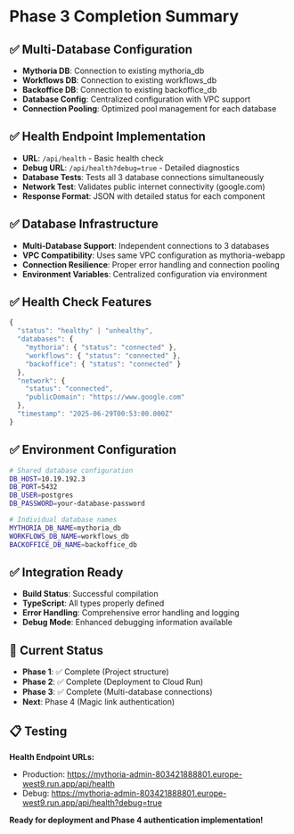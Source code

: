 # Phase 3 Completion Summary

## ✅ Multi-Database Configuration
- **Mythoria DB**: Connection to existing mythoria_db
- **Workflows DB**: Connection to existing workflows_db  
- **Backoffice DB**: Connection to existing backoffice_db
- **Database Config**: Centralized configuration with VPC support
- **Connection Pooling**: Optimized pool management for each database

## ✅ Health Endpoint Implementation
- **URL**: `/api/health` - Basic health check
- **Debug URL**: `/api/health?debug=true` - Detailed diagnostics
- **Database Tests**: Tests all 3 database connections simultaneously
- **Network Test**: Validates public internet connectivity (google.com)
- **Response Format**: JSON with detailed status for each component

## ✅ Database Infrastructure
- **Multi-Database Support**: Independent connections to 3 databases
- **VPC Compatibility**: Uses same VPC configuration as mythoria-webapp
- **Connection Resilience**: Proper error handling and connection pooling
- **Environment Variables**: Centralized configuration via environment

## ✅ Health Check Features
```typescript
{
  "status": "healthy" | "unhealthy",
  "databases": {
    "mythoria": { "status": "connected" },
    "workflows": { "status": "connected" },
    "backoffice": { "status": "connected" }
  },
  "network": {
    "status": "connected",
    "publicDomain": "https://www.google.com"
  },
  "timestamp": "2025-06-29T00:53:00.000Z"
}
```

## ✅ Environment Configuration
```bash
# Shared database configuration
DB_HOST=10.19.192.3
DB_PORT=5432
DB_USER=postgres
DB_PASSWORD=your-database-password

# Individual database names
MYTHORIA_DB_NAME=mythoria_db
WORKFLOWS_DB_NAME=workflows_db
BACKOFFICE_DB_NAME=backoffice_db
```

## ✅ Integration Ready
- **Build Status**: Successful compilation
- **TypeScript**: All types properly defined
- **Error Handling**: Comprehensive error handling and logging
- **Debug Mode**: Enhanced debugging information available

## 🚀 Current Status
- **Phase 1**: ✅ Complete (Project structure)
- **Phase 2**: ✅ Complete (Deployment to Cloud Run)
- **Phase 3**: ✅ Complete (Multi-database connections)
- **Next**: Phase 4 (Magic link authentication)

## 📋 Testing
**Health Endpoint URLs:**
- Production: https://mythoria-admin-803421888801.europe-west9.run.app/api/health
- Debug: https://mythoria-admin-803421888801.europe-west9.run.app/api/health?debug=true

**Ready for deployment and Phase 4 authentication implementation!**
